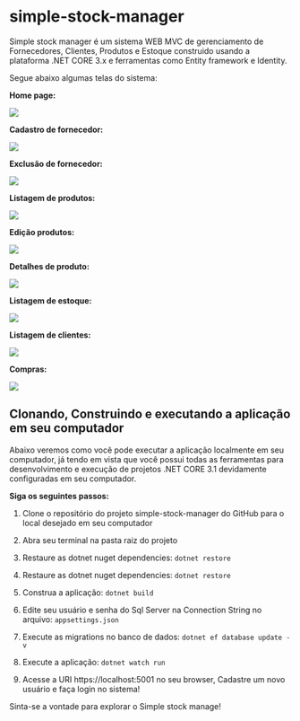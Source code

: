 # simple-stock-manager
Simple stock manager é um sistema WEB MVC de gerenciamento de Fornecedores, Clientes, Produtos e Estoque construido usando a plataforma .NET CORE 3.x e ferramentas como Entity framework e Identity.


Segue abaixo algumas telas do sistema:

**Home page:**

![](https://github.com/JoaoLucasXavier/simple-stock-manager/blob/master/wwwroot/git/01.PNG)


**Cadastro de fornecedor:**

![](https://github.com/JoaoLucasXavier/simple-stock-manager/blob/master/wwwroot/git/02.PNG)


**Exclusão de fornecedor:**

![](https://github.com/JoaoLucasXavier/simple-stock-manager/blob/master/wwwroot/git/03.PNG)


**Listagem de produtos:**

![](https://github.com/JoaoLucasXavier/simple-stock-manager/blob/master/wwwroot/git/04.PNG)


**Edição produtos:**

![](https://github.com/JoaoLucasXavier/simple-stock-manager/blob/master/wwwroot/git/05.PNG)


**Detalhes de produto:**

![](https://github.com/JoaoLucasXavier/simple-stock-manager/blob/master/wwwroot/git/06.PNG)


**Listagem de estoque:**

![](https://github.com/JoaoLucasXavier/simple-stock-manager/blob/master/wwwroot/git/07.PNG)


**Listagem de clientes:**

![](https://github.com/JoaoLucasXavier/simple-stock-manager/blob/master/wwwroot/git/08.PNG)


**Compras:**

![](https://github.com/JoaoLucasXavier/simple-stock-manager/blob/master/wwwroot/git/10.PNG)


## Clonando, Construindo e executando a aplicação em seu computador

Abaixo veremos como você pode executar a aplicação localmente em seu computador, já tendo em vista que você possui todas as ferramentas para desenvolvimento e execução de projetos .NET CORE 3.1 devidamente configuradas em seu computador.

**Siga os seguintes passos:**



1. Clone o repositório do projeto simple-stock-manager do GitHub para o local desejado em seu computador



2. Abra seu terminal na pasta raiz do projeto



3. Restaure as dotnet nuget dependencies: `dotnet restore`



4. Restaure as dotnet nuget dependencies: `dotnet restore`



5. Construa a aplicação: `dotnet build`



6. Edite seu usuário e senha do Sql Server na Connection String no arquivo: `appsettings.json`



7. Execute as migrations no banco de dados: `dotnet ef database update -v`



8. Execute a aplicação: `dotnet watch run`

   

9. Acesse a URI https://localhost:5001 no seu browser, Cadastre um novo usuário e faça login no sistema!


Sinta-se a vontade para explorar o Simple stock manage!
